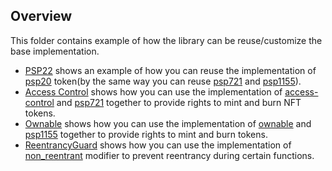 ## Overview
This folder contains example of how the library can be reuse/customize 
the base implementation.
* [PSP22](psp20) shows an example of how you can reuse the implementation of 
  [psp20](contracts/token/psp20) token(by the same way you can reuse 
  [psp721](contracts/token/psp721) and [psp1155](contracts/token/psp1155)).
* [Access Control](access-control) shows how you can use the implementation of
  [access-control](contracts/access/access-control) and
  [psp721](contracts/token/psp721) together to provide rights
  to mint and burn NFT tokens.
* [Ownable](ownable) shows how you can use the implementation of
  [ownable](contracts/access/ownable) and
  [psp1155](contracts/token/psp1155) together to provide rights
  to mint and burn tokens.
* [ReentrancyGuard](reentrancy_guard) shows how you can use the implementation of
  [non_reentrant](contracts/security/reentrancy_guard) 
  modifier to prevent reentrancy during certain functions.